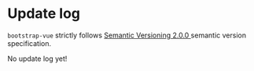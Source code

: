 # Update log
`bootstrap-vue` strictly follows [Semantic Versioning 2.0.0 ](https://semver.org/lang/zh-CN/) semantic version specification.

No update log yet!
